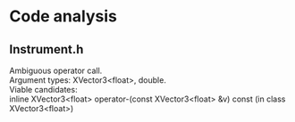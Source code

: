 # Code analysis

## Instrument.h

<html>Ambiguous operator call.<br/>Argument types: XVector3&lt;float&gt;, double.<br/>Viable candidates:<br/>inline XVector3&lt;float&gt; operator-(const XVector3&lt;float&gt; &amp;v) const (in class XVector3&lt;float&gt;)